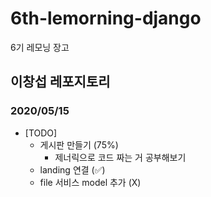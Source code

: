 # 6th-lemorning-django
6기 레모닝 장고

## 이창섭 레포지토리

### 2020/05/15
- [TODO]
  - 게시판 만들기 (75%)
    - 제너릭으로 코드 짜는 거 공부해보기
  - landing 연결 (✅)
  - file 서비스 model 추가 (X)
